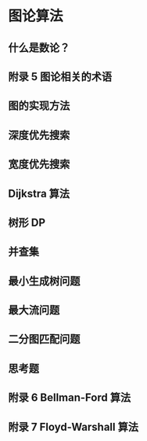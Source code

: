 # 图论算法
## 什么是数论？
## 附录 5 图论相关的术语
## 图的实现方法
## 深度优先搜索
## 宽度优先搜索
## Dijkstra 算法
## 树形 DP
## 并查集
## 最小生成树问题
## 最大流问题
## 二分图匹配问题
## 思考题
## 附录 6 Bellman-Ford 算法
## 附录 7 Floyd-Warshall 算法